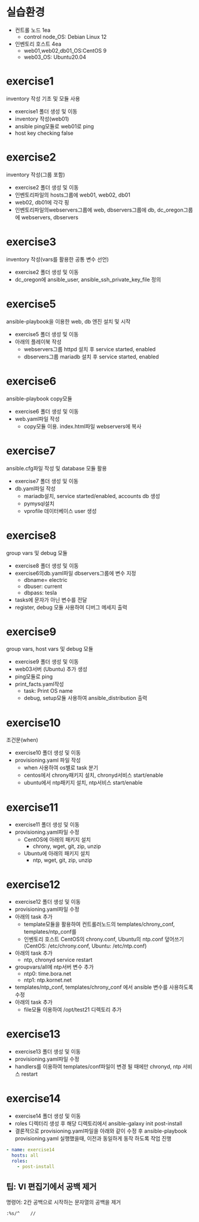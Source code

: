 # 실습환경
- 컨트롤 노드 1ea
  - control node_OS: Debian Linux 12
- 인벤토리 호스트 4ea
  - web01,web02,db01_OS:CentOS 9
  - web03_OS: Ubuntu20.04


# exercise1
inventory 작성 기초 및 모듈 사용
- exercise1 폴더 생성 및 이동
- inventory 작성(web01)
- ansible ping모듈로 web01로 ping
- host key checking false

exercise2
===========
inventory 작성(그룹 포함)
- exercise2 폴더 생성 및 이동
- 인벤토리파일의 hosts그룹에 web01, web02, db01
- web02, db01에 각각 핑
- 인벤토리파일의webservers그룹에 web, dbservers그룹에 db, dc_oregon그룹에 webservers, dbservers

exercise3
===========
inventory 작성(vars를 활용한 공통 변수 선언)
- exercise2 폴더 생성 및 이동
- dc_oregon에 ansible_user, ansible_ssh_private_key_file 정의

exercise5
===========
ansible-playbook을 이용한 web, db 엔진 설치 및 시작
- exercise5 폴더 생성 및 이동
- 아래의 플레이북 작성
  - webservers그룹 httpd 설치 후 service started, enabled
  - dbservers그룹 mariadb 설치 후 service started, enabled

exercise6
===========
ansible-playbook copy모듈
- exercise6 폴더 생성 및 이동
- web.yaml파일 작성
  - copy모듈 이용. index.html파일 webservers에 복사

exercise7
===========
ansible.cfg파일 작성 및 database 모듈 활용
- exercise7 폴더 생성 및 이동
- db.yaml파일 작성
  - mariadb설치, service started/enabled, accounts db 생성
  - pymysql설치
  - vprofile 데이터베이스 user 생성

exercise8
===========
group vars 및 debug 모듈
- exercise8 폴더 생성 및 이동
- exercise6의db.yaml파일 dbservers그룹에 변수 지정
  - dbname= electric
  - dbuser: current
  - dbpass: tesla
- tasks에 문자가 아닌 변수를 전달
- register, debug 모듈 사용하여 디버그 메세지 출력

exercise9
===========
group vars, host vars 및 debug 모듈
- exercise9 폴더 생성 및 이동
- web03서버 (Ubuntu) 추가 생성
- ping모듈로 ping
- print_facts.yaml작성
  - task: Print OS name
  - debug, setup모듈 사용하여 ansible_distribution 출력

exercise10
===========
조건문(when)
- exercise10 폴더 생성 및 이동
- provisioning.yaml 파일 작성
  - when 사용하여 os별로 task 분기
  - centos에서 chrony패키지 설치, chronyd서비스 start/enable
  - ubuntu에서 ntp패키지 설치, ntp서비스 start/enable

# exercise11
- exercise11 폴더 생성 및 이동
- provisioning.yaml파일 수정
  - CentOS에 아래의 패키지 설치
    - chrony, wget, git, zip, unzip
  - Ubuntu에 아래의 패키지 설치
    - ntp, wget, git, zip, unzip

# exercise12
- exercise12 폴더 생성 및 이동
- provisioning.yaml파일 수정
- 아래의 task 추가
  - template모듈을 활용하여 컨트롤러노드의 templates/chrony_conf, templates/ntp_conf를 
  - 인벤토리 호스트 CentOS의 chrony.conf, Ubuntu의 ntp.conf 덮어쓰기
(CentOS: /etc/chrony.conf, Ubuntu: /etc/ntp.conf)
- 아래의 task 추가
  - ntp, chronyd service restart
- groupvars/all에 ntp서버 변수 추가
  - ntp0: time.bora.net
  - ntp1: ntp.kornet.net
- templates/ntp_conf, templates/chrony_conf 에서 ansible 변수를 사용하도록 수정
- 아래의 task 추가
  - file모듈 이용하여 /opt/test21 디렉토리 추가

# exercise13
- exercise13 폴더 생성 및 이동
- provisioning.yaml파일 수정
- handlers를 이용하여 templates/conf파일이 변경 될 때에만 chronyd, ntp 서비스 restart

# exercise14
- exercise14 폴더 생성 및 이동
- roles 디렉터리 생성 후 해당 디렉토리에서 ansible-galaxy init post-install
- 결론적으로 provisioning.yaml파일을 아래와 같이 수정 후 ansible-playbook provisioning.yaml 실행했을때, 이전과 동일하게 동작 하도록 작업 진행
    
```yaml
- name: exercise14
  hosts: all
  roles:
    - post-install
```
## 팁: VI 편집기에서 공백 제거

명령어: 2칸 공백으로 시작하는 문자열의 공백을 제거

```bash
:%s/^    //
```
